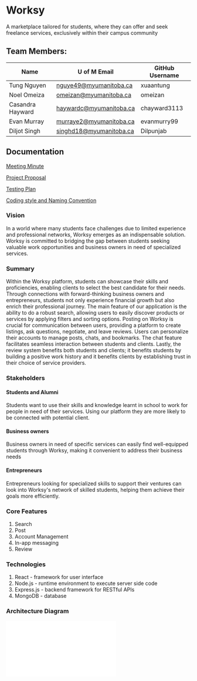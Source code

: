 # Worksy
A marketplace tailored for students, where they can offer and seek freelance services, exclusively within their campus community

## Team Members:


| Name             | U of M Email            | GitHub Username |
|------------------|-------------------------|-----------------|
| Tung Nguyen      | nguye49@myumanitoba.ca  | xuaantung       |
| Noel Omeiza      | omeizan@myumanitoba.ca  | omeizan         |
| Casandra Hayward | haywardc@myumanitoba.ca | chayward3113    |
| Evan Murray      | murraye2@myumanitoba.ca | evanmurry99     |
| Diljot Singh     | singhd18@myumanitoba.ca | Dilpunjab       |

## Documentation

[Meeting Minute](https://github.com/evanmurray99/avocado/wiki)

[Project Proposal](https://github.com/evanmurray99/Worksy/wiki/Project-Proposal)

[Testing Plan](./docs/testing-plan.md)

[Coding style and Naming Convention](https://google.github.io/styleguide/jsguide.html)

### Vision
In a world where many students face challenges due to limited experience and professional networks, Worksy emerges as an indispensable solution. Worksy is  committed to bridging the gap between students seeking valuable work opportunities and business owners in need of specialized services.

### Summary
Within the Worksy platform, students can showcase their skills and proficiencies, enabling clients to select the best candidate for their needs. Through connections with forward-thinking business owners and entrepreneurs, students not only experience financial growth but also enrich their professional journey. The main feature of our application is the ability to do a robust search, allowing users to easily discover products or services by applying filters and sorting options. Posting on Worksy is crucial for communication between users, providing a platform to create listings, ask questions, negotiate, and leave reviews. Users can personalize their accounts to manage posts, chats, and bookmarks. The chat feature facilitates seamless interaction between students and clients. Lastly, the review system benefits both students and clients; it benefits students by building a positive work history and it benefits clients by establishing trust in their choice of service providers.

### Stakeholders

#### Students and Alumni

Students want to use their skills and knowledge learnt in school to work for people in need of their services. Using our platform they are more likely to be connected with potential client.

#### Business owners
Business owners in need of specific services can easily find well-equipped students through Worksy, making it convenient to address their business needs

#### Entrepreneurs
Entrepreneurs looking for specialized skills to support their ventures can look into Worksy's network of skilled students, helping them achieve their goals more efficiently.

### Core Features
1. Search
2. Post
3. Account Management
4. In-app messaging
5. Review

### Technologies
1. React - framework for user interface
2. Node.js - runtime environment to execute server side code
3. Express.js - backend framework for RESTful APIs
4. MongoDB - database 

### Architecture Diagram
![Architecture Diagram](.docs/Architecture.pdf)



